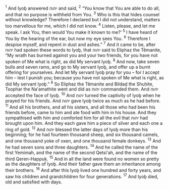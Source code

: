 <sup>1</sup> And Iyoḇ answered יהוה and said,
<sup>2</sup> “You know that You are able to do all, and that no purpose is withheld from You.
<sup>3</sup> Who is this that hides counsel without knowledge? Therefore I declared but I did not understand, matters too marvellous for me, which I did not know.
<sup>4</sup> Listen, please, and let me speak. I ask You, then would You make it known to me?’
<sup>5</sup> I have heard of You by the hearing of the ear, but now my eye sees You.
<sup>6</sup> Therefore I despise myself, and repent in dust and ashes.”
<sup>7</sup> And it came to be, after יהוה had spoken these words to Iyoḇ, that יהוה said to Eliphaz the Tĕmanite, “My wrath has burned against you and your two friends, for you have not spoken of Me what is right, as did My servant Iyoḇ.
<sup>8</sup> And now, take seven bulls and seven rams, and go to My servant Iyoḇ, and offer up a burnt offering for yourselves. And let My servant Iyoḇ pray for you – for I accept him – lest I punish you; because you have not spoken of Me what is right, as did My servant Iyoḇ.”
<sup>9</sup> So Eliphaz the Tĕmanite and Bildaḏ the Shuḥite, Tsophar the Na‛amathite went and did as יהוה commanded them. And יהוה accepted the face of Iyoḇ.
<sup>10</sup> And יהוה turned the captivity of Iyoḇ when he prayed for his friends. And יהוה gave Iyoḇ twice as much as he had before.
<sup>11</sup> And all his brothers, and all his sisters, and all those who had been his friends before, came to him and ate food with him in his house. And they sympathised with him and comforted him for all the evil that יהוה had brought upon him. And they each gave him a piece of silver and each one a ring of gold.
<sup>12</sup> And יהוה blessed the latter days of Iyoḇ more than his beginning; for he had fourteen thousand sheep, and six thousand camels, and one thousand yoke of oxen, and one thousand female donkeys.
<sup>13</sup> And he had seven sons and three daughters.
<sup>14</sup> And he called the name of the first Yemimah, and the name of the second Qetsi‛ah, and the name of the third Qeren-Happuḵ.
<sup>15</sup> And in all the land were found no women so pretty as the daughters of Iyoḇ. And their father gave them an inheritance among their brothers.
<sup>16</sup> And after this Iyoḇ lived one hundred and forty years, and saw his children and grandchildren for four generations.
<sup>17</sup> And Iyoḇ died, old and satisfied with days.
